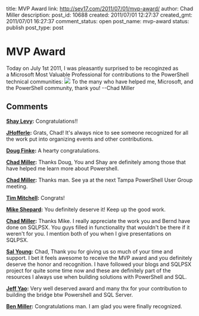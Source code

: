 title: MVP Award
link: http://sev17.com/2011/07/01/mvp-award/
author: Chad Miller
description: 
post_id: 10688
created: 2011/07/01 12:27:37
created_gmt: 2011/07/01 16:27:37
comment_status: open
post_name: mvp-award
status: publish
post_type: post

# MVP Award

Today on July 1st 2011, I was pleasantly surprised to be recoginzed as a Microsoft Most Valuable Professional for contributions to the PowerShell technical communities: ![](http://images.sev17.com/mvp.png) To the many who have helped me, Microsoft, and the PowerShell community, thank you! \--Chad Miller

## Comments

**[Shay Levy](#257 "2011-07-01 12:32:37"):** Congratulations!!

**[JHofferle](#258 "2011-07-01 12:40:47"):** Grats, Chad! It's always nice to see someone recognized for all the work put into organizing events and other contributions.

**[Doug Finke](#259 "2011-07-01 12:42:27"):** A hearty congratulations.

**[Chad Miller](#260 "2011-07-01 22:29:00"):** Thanks Doug, You and Shay are definitely among those that have helped me learn more about Powershell.

**[Chad Miller](#261 "2011-07-01 22:31:02"):** Thanks man. See ya at the next Tampa PowerShell User Group meeting.

**[Tim Mitchell](#262 "2011-07-01 23:50:36"):** Congrats!

**[Mike Shepard](#263 "2011-07-03 21:25:08"):** You definitely deserve it! Keep up the good work.

**[Chad Miller](#264 "2011-07-03 22:05:27"):** Thanks Mike. I really appreciate the work you and Bernd have done on SQLPSX. You guys filled in functionality that wouldn't be there if it weren't for you. I mention both of you when I give presentations on SQLPSX.

**[Sal Young](#265 "2011-07-09 16:20:17"):** Chad, Thank you for giving us so much of your time and support. I bet it feels awesome to receive the MVP award and you definitely deserve the honor and recognition. I have followed your blogs and SQLPSX project for quite some time now and these are definitely part of the resources I always use when building solutions with PowerShell and SQL.

**[Jeff Yao](#266 "2011-07-11 02:44:39"):** Very well deserved award and many thx for your contribution to building the bridge btw Powershell and SQL Server.

**[Ben Miller](#268 "2011-07-31 11:53:39"):** Congratulations man. I am glad you were finally recognized.

